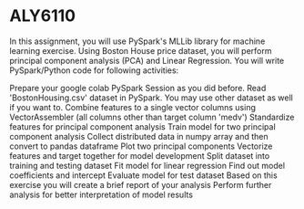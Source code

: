 # ALY6110

In this assignment, you will use PySpark's MLLib library for machine learning exercise. Using Boston House price dataset, you will perform principal component analysis (PCA) and Linear Regression. You will write PySpark/Python code for following activities:

Prepare your google colab PySpark Session as you did before.
Read 'BostonHousing.csv' dataset in PySpark. You may use other dataset as well if you want to.
Combine features to a single vector columns using VectorAssembler (all columns other than target column 'medv')
Standardize features for principal component analysis
Train model for two principal component analysis
Collect distributed data in numpy array and then convert to pandas dataframe
Plot two principal components
Vectorize features and target together for model development
Split dataset into training and testing dataset
Fit model for linear regression
Find out model coefficients and intercept
Evaluate model for test dataset
Based on this exercise you will create a brief report of your analysis 
Perform further analysis for better interpretation of model results
